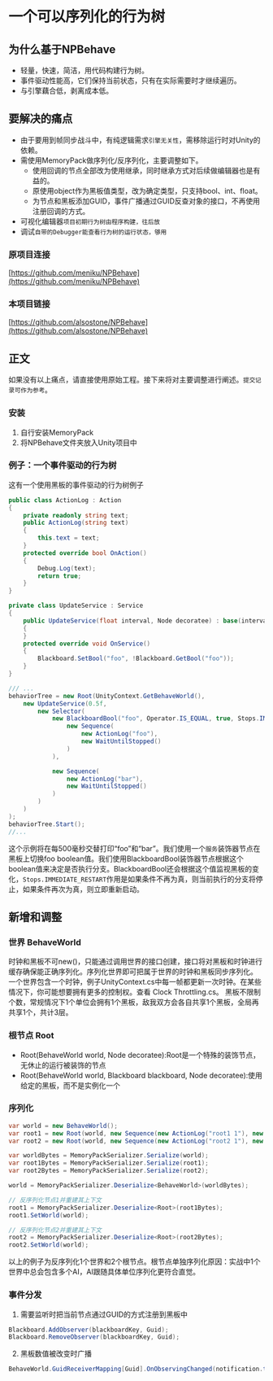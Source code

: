 # 一个可以序列化的行为树

## 为什么基于NPBehave
- 轻量，快速，简洁，用代码构建行为树。
- 事件驱动性能高，它们保持当前状态，只有在实际需要时才继续遍历。
- 与引擎藕合低，剥离成本低。

## 要解决的痛点

- 由于要用到帧同步战斗中，有纯逻辑需求`引擎无关性`，需移除运行时对Unity的依赖。
- 需使用MemoryPack做序列化/反序列化，主要调整如下。
  - 使用回调的节点全部改为使用继承，同时继承方式对后续做编辑器也是有益的。
  - 原使用object作为黑板值类型，改为确定类型，只支持bool、int、float。
  - 为节点和黑板添加GUID，事件广播通过GUID反查对象的接口，不再使用注册回调的方式。
- 可视化编辑器`项目初期行为树由程序构建，往后放`
- 调试`自带的Debugger能查看行为树的运行状态，够用`

### 原项目连接
[https://github.com/meniku/NPBehave](https://github.com/meniku/NPBehave)
### 本项目链接
[https://github.com/alsostone/NPBehave](https://github.com/alsostone/NPBehave)

## 正文
如果没有以上痛点，请直接使用原始工程。接下来将对主要调整进行阐述。`提交记录可作为参考`。

### 安装
1. 自行安装MemoryPack
2. 将NPBehave文件夹放入Unity项目中

### 例子：一个事件驱动的行为树
这有一个使用黑板的事件驱动的行为树例子
```csharp
public class ActionLog : Action
{
    private readonly string text;
    public ActionLog(string text)
    {
        this.text = text;
    }
    protected override bool OnAction()
    {
        Debug.Log(text);
        return true;
    }
}

private class UpdateService : Service
{
    public UpdateService(float interval, Node decoratee) : base(interval, decoratee)
    {
    }
    protected override void OnService()
    {
        Blackboard.SetBool("foo", !Blackboard.GetBool("foo"));
    }
}

/// ...
behaviorTree = new Root(UnityContext.GetBehaveWorld(),
    new UpdateService(0.5f,
        new Selector(
            new BlackboardBool("foo", Operator.IS_EQUAL, true, Stops.IMMEDIATE_RESTART,
                new Sequence(
                    new ActionLog("foo"),
                    new WaitUntilStopped()
                )
            ),

            new Sequence(
                new ActionLog("bar"),
                new WaitUntilStopped()
            )
        )
    )
);
behaviorTree.Start();
//...
```
这个示例将在每500毫秒交替打印“foo”和“bar”。我们使用一个`服务`装饰器节点在黑板上切换foo boolean值。我们使用BlackboardBool装饰器节点根据这个boolean值来决定是否执行分支。BlackboardBool还会根据这个值监视黑板的变化，`Stops.IMMEDIATE_RESTART`作用是如果条件不再为真，则当前执行的分支将停止，如果条件再次为真，则立即重新启动。

## 新增和调整

### 世界 BehaveWorld
时钟和黑板不可new()，只能通过调用世界的接口创建，接口将对黑板和时钟进行缓存确保能正确序列化。序列化世界即可把属于世界的时钟和黑板同步序列化。
一个世界包含一个时钟，例子UnityContext.cs中每一帧都更新一次时钟。在某些情况下，你可能想要拥有更多的控制权。查看 Clock Throttling.cs。
黑板不限制个数，常规情况下1个单位会拥有1个黑板，敌我双方会各自共享1个黑板，全局再共享1个，共计3层。

### 根节点 Root
- Root(BehaveWorld world, Node decoratee):Root是一个特殊的装饰节点，无休止的运行被装饰的节点
- Root(BehaveWorld world, Blackboard blackboard, Node decoratee):使用给定的黑板，而不是实例化一个

### 序列化
```csharp
var world = new BehaveWorld();
var root1 = new Root(world, new Sequence(new ActionLog("root1 1"), new ActionLog("root1 2")));
var root2 = new Root(world, new Sequence(new ActionLog("root2 1"), new ActionLog("root2 2")));

var worldBytes = MemoryPackSerializer.Serialize(world);
var root1Bytes = MemoryPackSerializer.Serialize(root1);
var root2Bytes = MemoryPackSerializer.Serialize(root2);

world = MemoryPackSerializer.Deserialize<BehaveWorld>(worldBytes);

// 反序列化节点1并重建其上下文
root1 = MemoryPackSerializer.Deserialize<Root>(root1Bytes);
root1.SetWorld(world);

// 反序列化节点2并重建其上下文
root2 = MemoryPackSerializer.Deserialize<Root>(root2Bytes);
root2.SetWorld(world);
```
以上的例子为反序列化1个世界和2个根节点。根节点单独序列化原因：实战中1个世界中总会包含多个AI，AI跟随具体单位序列化更符合直觉。

### 事件分发
1. 需要监听时把当前节点通过GUID的方式注册到黑板中
```csharp
Blackboard.AddObserver(blackboardKey, Guid);
Blackboard.RemoveObserver(blackboardKey, Guid);
```
2. 黑板数值被改变时广播
```csharp
BehaveWorld.GuidReceiverMapping[Guid].OnObservingChanged(notification.type);
```

